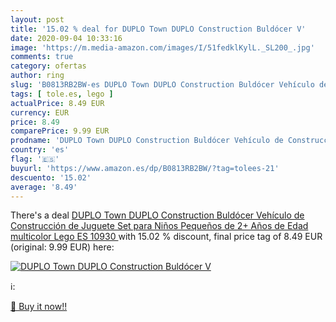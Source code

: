 ```yaml
---
layout: post
title: '15.02 % deal for DUPLO Town DUPLO Construction Buldócer V'
date: 2020-09-04 10:33:16
image: 'https://m.media-amazon.com/images/I/51fedklKylL._SL200_.jpg'
comments: true
category: ofertas
author: ring
slug: 'B0813RB2BW-es DUPLO Town DUPLO Construction Buldócer Vehículo de...'
tags: [ tole.es, lego ]
actualPrice: 8.49 EUR
currency: EUR
price: 8.49
comparePrice: 9.99 EUR
prodname: 'DUPLO Town DUPLO Construction Buldócer Vehículo de Construcción de Juguete Set para Niños Pequeños de 2+ Años de Edad  multicolor  Lego ES 10930 '
country: 'es'
flag: '🇪🇸'
buyurl: 'https://www.amazon.es/dp/B0813RB2BW/?tag=tolees-21'
descuento: '15.02'
average: '8.49'
---
```


There's a deal [DUPLO Town DUPLO Construction Buldócer Vehículo de Construcción de Juguete Set para Niños Pequeños de 2+ Años de Edad  multicolor  Lego ES 10930 ](https://www.amazon.es/dp/B0813RB2BW/?tag=tolees-21)  with  15.02 % discount, final price tag of  8.49 EUR (original: 9.99 EUR) here:

[![DUPLO Town DUPLO Construction Buldócer V](https://m.media-amazon.com/images/I/51fedklKylL._SL200_.jpg)](https://www.amazon.es/dp/B0813RB2BW/?tag=tolees-21)

ℹ️:


[🛒 Buy it now!!](https://www.amazon.es/dp/B0813RB2BW/?tag=tolees-21)
